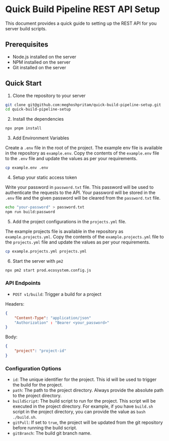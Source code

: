 # Quick Build Pipeline REST API Setup

This document provides a quick guide to setting up the REST API for you server build scripts.

## Prerequisites

- Node.js installed on the server
- NPM installed on the server
- Git installed on the server

## Quick Start

1. Clone the repository to your server

```bash
git clone git@github.com:meghoshpritam/quick-build-pipeline-setup.git
cd quick-build-pipeline-setup
```

2. Install the dependencies

```bash
npx pnpm install
```

3. Add Environment Variables

Create a `.env` file in the root of the project. The example env file is available in the repository as `example.env`. Copy the contents of the `example.env` file to the `.env` file and update the values as per your requirements.

```bash
cp example.env .env
```

4. Setup your static access token

Write your password in `password.txt` file. This password will be used to authenticate the requests to the API. Your password will be stored in the `.env` file and the given password will be cleared from the `password.txt` file.

```bash
echo "your-password" > password.txt
npm run build:password
```

5. Add the project configurations in the `projects.yml` file.

The example projects file is available in the repository as `example.projects.yml`. Copy the contents of the `example.projects.yml` file to the `projects.yml` file and update the values as per your requirements.

```bash
cp example.projects.yml projects.yml
```

6. Start the server with `pm2`

```bash
npx pm2 start prod.ecosystem.config.js
```

### API Endpoints

- `POST v1/build`: Trigger a build for a project

Headers:

```json
{
    "Content-Type": "application/json"
    "Authorization" : "Bearer <your_password>"
}
```

Body:

```json
{
    "project": "project-id"
}
```

### Configuration Options

- `id`: The unique identifier for the project. This id will be used to trigger the build for the project.
- `path`: The path to the project directory. Always provide the absolute path to the project directory.
- `buildScript`: The build script to run for the project. This script will be executed in the project directory. For example, if you have `build.sh` script in the project directory, you can provide the value as `bash ./build.sh`.
- `gitPull`: If set to `true`, the project will be updated from the git repository before running the build script.
- `gitBranch`: The build git branch name.